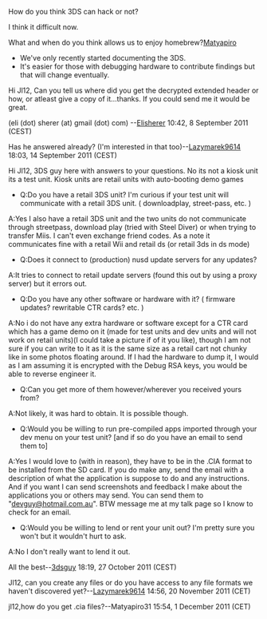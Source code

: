 How do you think 3DS can hack or not?

I think it difficult now.

What and when do you think allows us to enjoy
homebrew?[Matyapiro](User_talk:Matyapiro31 "wikilink")

- We've only recently started documenting the 3DS.
- It's easier for those with debugging hardware to contribute findings
  but that will change eventually.

Hi Jl12, Can you tell us where did you get the decrypted extended header
or how, or atleast give a copy of it...thanks. If you could send me it
would be great.

(eli (dot) sherer (at) gmail (dot) com)
--[Elisherer](User:Elisherer "wikilink") 10:42, 8 September 2011 (CEST)

Has he answered already? (I'm interested in that
too)--[Lazymarek9614](User:Lazymarek9614 "wikilink") 18:03, 14 September
2011 (CEST)

Hi Jl12, 3DS guy here with answers to your questions. No its not a kiosk
unit its a test unit. Kiosk units are retail units with auto-booting
demo games

- Q:Do you have a retail 3DS unit? I'm curious if your test unit will
  communicate with a retail 3DS unit. ( downloadplay, street-pass, etc.
  )

A:Yes I also have a retail 3DS unit and the two units do not communicate
through streetpass, download play (tried with Steel Diver) or when
trying to transfer Miis. I can't even exchange friend codes. As a note
it communicates fine with a retail Wii and retail ds (or retail 3ds in
ds mode)

- Q:Does it connect to (production) nusd update servers for any updates?

A:It tries to connect to retail update servers (found this out by using
a proxy server) but it errors out.

- Q:Do you have any other software or hardware with it? ( firmware
  updates? rewritable CTR cards? etc. )

A:No i do not have any extra hardware or software except for a CTR card
which has a game demo on it (made for test units and dev units and will
not work on retail units)(I could take a picture if of it you like),
though I am not sure if you can write to it as it is the same size as a
retail cart not chunky like in some photos floating around. If I had the
hardware to dump it, I would as I am assuming it is encrypted with the
Debug RSA keys, you would be able to reverse engineer it.

- Q:Can you get more of them however/wherever you received yours from?

A:Not likely, it was hard to obtain. It is possible though.

- Q:Would you be willing to run pre-compiled apps imported through your
  dev menu on your test unit? \[and if so do you have an email to send
  them to\]

A:Yes I would love to (with in reason), they have to be in the .CIA
format to be installed from the SD card. If you do make any, send the
email with a description of what the application is suppose to do and
any instructions. And if you want I can send screenshots and feedback I
make about the applications you or others may send. You can send them to
"devguy@hotmail.com.au". BTW message me at my talk page so I know to
check for an email.

- Q:Would you be willing to lend or rent your unit out? I'm pretty sure
  you won't but it wouldn't hurt to ask.

A:No I don't really want to lend it out.

All the best--[3dsguy](User:3dsguy "wikilink") 18:19, 27 October 2011
(CEST)

Jl12, can you create any files or do you have access to any file formats
we haven't discovered
yet?--[Lazymarek9614](User:Lazymarek9614 "wikilink") 14:56, 20 November
2011 (CET)

jl12,how do you get .cia files?--Matyapiro31 15:54, 1 December 2011
(CET)